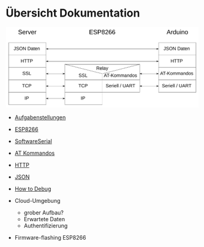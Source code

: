# Übersicht Dokumentation

![Protokoll-Stapel](docs/ProtokollStapel.png)

* [Aufgabenstellungen](docs/Aufgabenstellungen.md)
* [ESP8266](docs/ESP8266.md)
* [SoftwareSerial](./SoftwareSerial.md)
* [AT Kommandos](docs/AT-Commands.md)
* [HTTP](docs/HTTP.md)
* [JSON](docs/JSON.md)
* [How to Debug](docs/HowToDebug.md)

* Cloud-Umgebung
    * grober Aufbau?
    * Erwartete Daten
    * Authentifizierung
    
* Firmware-flashing ESP8266
